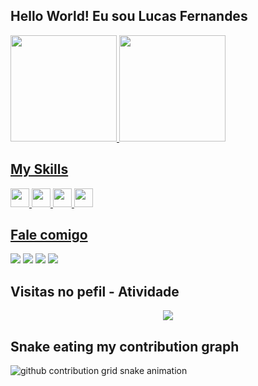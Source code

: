 ## Hello World! Eu sou Lucas Fernandes

<div>
 <a href="https://www.github.com/luckasexe">
  <img height="170em" src="https://github-readme-stats.vercel.app/api?username=luckasexe&show_icons=true&theme=tokyonight&include_all_commits=true&count_private=true"/>
  <img height="170em" src="https://github-readme-stats.vercel.app/api/top-langs/?username=luckasexe&layout=compact&langs_count=16&theme=tokyonight"/>
</div>
 
## My Skills
 
<div>
<img width="30px" src="https://cdn.jsdelivr.net/gh/devicons/devicon/icons/html5/html5-original.svg" />
<img width="30px" src="https://cdn.jsdelivr.net/gh/devicons/devicon/icons/css3/css3-original.svg" />
<img width="30px" src="https://cdn.jsdelivr.net/gh/devicons/devicon/icons/javascript/javascript-original.svg" />
<img width="30px" src="https://cdn.jsdelivr.net/gh/devicons/devicon/icons/nodejs/nodejs-original.svg" />
<!-- <img width="30px" src="https://cdn.jsdelivr.net/gh/devicons/devicon/icons/github/github-original.svg" /> -->


</div>
 
## Fale comigo

<div>
 <a href="https://api.whatsapp.com/send?phone=5513981042149&text=Olá!"><img src="https://img.shields.io/badge/WhatsApp-25D366?style=for-the-badge&logo=whatsapp&logoColor=white" /></a>
 <a href="https://www.instagram.com/luckalves/"><img src="https://img.shields.io/badge/Instagram-E4405F?style=for-the-badge&logo=instagram&logoColor=white" /></a>
 <a href="lucas.adsf2@gmail.com"><img src="https://img.shields.io/badge/Gmail-D14836?style=for-the-badge&logo=gmail&logoColor=white" /></a>
  <a href="https://www.linkedin.com/in/luckasexe/"><img src="https://img.shields.io/badge/LinkedIn-0077B5?style=for-the-badge&logo=linkedin&logoColor=white" /></a>
</div>

## Visitas no pefil - Atividade

<!-- visitors count  -->

<p align="center" >   
  <img src="https://profile-counter.glitch.me/luckasexe/count.svg" />  
</p>

## Snake eating my contribution graph
 
 ![github contribution grid snake animation](https://raw.githubusercontent.com/luckasexe/luckasexe/output/github-contribution-grid-snake.svg)
